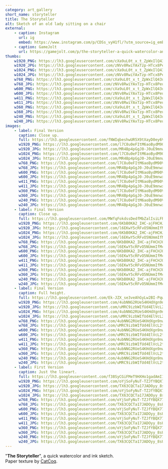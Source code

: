 ```yaml
---
category: art_gallery
short_name: storyteller
title: The Storyteller
alt: Sketch of an old lady sitting on a chair
external:
    - caption: Instagram
      url: ig
      embed: https://www.instagram.com/p/CDSs_vyH1fl/?utm_source=ig_embed&amp;utm_campaign=loading
    - caption: GameJolt
      url: https://gamejolt.com/p/the-storyteller-a-quick-watercolor-and-ink-sketch-k4ngwusu
thumbs:
    w1920_PNG: https://lh3.googleusercontent.com/cXa9uL0t_x_t_ZpWxIlQ43uz2kme7sV0qs9WU5jCxx5tEwzMzSRMix1AtpxnlELgBTgTFVSs8a1_vj66fCdMMgrixXXbV4p4xWL5kchh4vyJWew1dZ-1sDWc1MYHGIn0PBfpUaNbnQ=w355
    w1920_JPG: https://lh3.googleusercontent.com/zNVv8RwiYAxTzp-HTcx8Peu5OtcBraJHoPafXUsPTxR3ZYZrpa1Kr_kb-ZMrqoFKzCyXSSYMHUQhaSoTJ0Zmg9c-uWupWsCmGeBXOQGt_7vEIoQ9LMyZXn7RuxFQxhUPrDfUwEjdwA=w355
    w1024_PNG: https://lh3.googleusercontent.com/cXa9uL0t_x_t_ZpWxIlQ43uz2kme7sV0qs9WU5jCxx5tEwzMzSRMix1AtpxnlELgBTgTFVSs8a1_vj66fCdMMgrixXXbV4p4xWL5kchh4vyJWew1dZ-1sDWc1MYHGIn0PBfpUaNbnQ=w284
    w1024_JPG: https://lh3.googleusercontent.com/zNVv8RwiYAxTzp-HTcx8Peu5OtcBraJHoPafXUsPTxR3ZYZrpa1Kr_kb-ZMrqoFKzCyXSSYMHUQhaSoTJ0Zmg9c-uWupWsCmGeBXOQGt_7vEIoQ9LMyZXn7RuxFQxhUPrDfUwEjdwA=w284
    w768_PNG: https://lh3.googleusercontent.com/cXa9uL0t_x_t_ZpWxIlQ43uz2kme7sV0qs9WU5jCxx5tEwzMzSRMix1AtpxnlELgBTgTFVSs8a1_vj66fCdMMgrixXXbV4p4xWL5kchh4vyJWew1dZ-1sDWc1MYHGIn0PBfpUaNbnQ=w213
    w768_JPG: https://lh3.googleusercontent.com/zNVv8RwiYAxTzp-HTcx8Peu5OtcBraJHoPafXUsPTxR3ZYZrpa1Kr_kb-ZMrqoFKzCyXSSYMHUQhaSoTJ0Zmg9c-uWupWsCmGeBXOQGt_7vEIoQ9LMyZXn7RuxFQxhUPrDfUwEjdwA=w213
    w600_PNG: https://lh3.googleusercontent.com/cXa9uL0t_x_t_ZpWxIlQ43uz2kme7sV0qs9WU5jCxx5tEwzMzSRMix1AtpxnlELgBTgTFVSs8a1_vj66fCdMMgrixXXbV4p4xWL5kchh4vyJWew1dZ-1sDWc1MYHGIn0PBfpUaNbnQ=w166
    w600_JPG: https://lh3.googleusercontent.com/zNVv8RwiYAxTzp-HTcx8Peu5OtcBraJHoPafXUsPTxR3ZYZrpa1Kr_kb-ZMrqoFKzCyXSSYMHUQhaSoTJ0Zmg9c-uWupWsCmGeBXOQGt_7vEIoQ9LMyZXn7RuxFQxhUPrDfUwEjdwA=w166
    w411_PNG: https://lh3.googleusercontent.com/cXa9uL0t_x_t_ZpWxIlQ43uz2kme7sV0qs9WU5jCxx5tEwzMzSRMix1AtpxnlELgBTgTFVSs8a1_vj66fCdMMgrixXXbV4p4xWL5kchh4vyJWew1dZ-1sDWc1MYHGIn0PBfpUaNbnQ=w114
    w411_JPG: https://lh3.googleusercontent.com/zNVv8RwiYAxTzp-HTcx8Peu5OtcBraJHoPafXUsPTxR3ZYZrpa1Kr_kb-ZMrqoFKzCyXSSYMHUQhaSoTJ0Zmg9c-uWupWsCmGeBXOQGt_7vEIoQ9LMyZXn7RuxFQxhUPrDfUwEjdwA=w114
    w360_PNG: https://lh3.googleusercontent.com/cXa9uL0t_x_t_ZpWxIlQ43uz2kme7sV0qs9WU5jCxx5tEwzMzSRMix1AtpxnlELgBTgTFVSs8a1_vj66fCdMMgrixXXbV4p4xWL5kchh4vyJWew1dZ-1sDWc1MYHGIn0PBfpUaNbnQ=w100
    w360_JPG: https://lh3.googleusercontent.com/zNVv8RwiYAxTzp-HTcx8Peu5OtcBraJHoPafXUsPTxR3ZYZrpa1Kr_kb-ZMrqoFKzCyXSSYMHUQhaSoTJ0Zmg9c-uWupWsCmGeBXOQGt_7vEIoQ9LMyZXn7RuxFQxhUPrDfUwEjdwA=w100
    w240_PNG: https://lh3.googleusercontent.com/cXa9uL0t_x_t_ZpWxIlQ43uz2kme7sV0qs9WU5jCxx5tEwzMzSRMix1AtpxnlELgBTgTFVSs8a1_vj66fCdMMgrixXXbV4p4xWL5kchh4vyJWew1dZ-1sDWc1MYHGIn0PBfpUaNbnQ=w66
    w240_JPG: https://lh3.googleusercontent.com/zNVv8RwiYAxTzp-HTcx8Peu5OtcBraJHoPafXUsPTxR3ZYZrpa1Kr_kb-ZMrqoFKzCyXSSYMHUQhaSoTJ0Zmg9c-uWupWsCmGeBXOQGt_7vEIoQ9LMyZXn7RuxFQxhUPrDfUwEjdwA=w66
images:
    - label: Final Version
      caption: Close up.
      full: https://lh3.googleusercontent.com/fNWIqbeshwUR5X9tXayD0ey6VZv54O2Zv2o8zVbmjrTHlnXkFMz88Vzk4s59FSvMHPU6GgZnZ4sRAmKte0YC-XwBUZTE0XYlhxu2RxrMALBebvqcrUWcPefC2XKwbgJjoYVZokzPcg=w1080-h1080
      w1920_PNG: https://lh3.googleusercontent.com/l7C8u0eFItM6aoBydM90Vceu4YTnVNW8PasdXoVnJslZZuanSAQAXoL6mw8Lksh2Z3FcVjBZroFEesVIJcYq-K6ZEIDfyAFAqL3BOsq5t-4cc963qHx8xS_GpIRB29YeCC_-2Emb1w=w850
      w1920_JPG: https://lh3.googleusercontent.com/MR4Bp4pGgJ0-J0uE9mnwxAAMJfZHAk50M9E8IWQAlwDBBwQ45dhYj-dd93ex-ZRki3BKkNcdaup5fC8EUOQfp87h_YsZm-24ZI4FJ2IqyAGBiw6ujuj6SKh5IVY_c2r6Sj1bcxFUrA=w850
      w1024_PNG: https://lh3.googleusercontent.com/l7C8u0eFItM6aoBydM90Vceu4YTnVNW8PasdXoVnJslZZuanSAQAXoL6mw8Lksh2Z3FcVjBZroFEesVIJcYq-K6ZEIDfyAFAqL3BOsq5t-4cc963qHx8xS_GpIRB29YeCC_-2Emb1w=w711
      w1024_JPG: https://lh3.googleusercontent.com/MR4Bp4pGgJ0-J0uE9mnwxAAMJfZHAk50M9E8IWQAlwDBBwQ45dhYj-dd93ex-ZRki3BKkNcdaup5fC8EUOQfp87h_YsZm-24ZI4FJ2IqyAGBiw6ujuj6SKh5IVY_c2r6Sj1bcxFUrA=w711
      w768_PNG: https://lh3.googleusercontent.com/l7C8u0eFItM6aoBydM90Vceu4YTnVNW8PasdXoVnJslZZuanSAQAXoL6mw8Lksh2Z3FcVjBZroFEesVIJcYq-K6ZEIDfyAFAqL3BOsq5t-4cc963qHx8xS_GpIRB29YeCC_-2Emb1w=w533
      w768_JPG: https://lh3.googleusercontent.com/MR4Bp4pGgJ0-J0uE9mnwxAAMJfZHAk50M9E8IWQAlwDBBwQ45dhYj-dd93ex-ZRki3BKkNcdaup5fC8EUOQfp87h_YsZm-24ZI4FJ2IqyAGBiw6ujuj6SKh5IVY_c2r6Sj1bcxFUrA=w533
      w600_PNG: https://lh3.googleusercontent.com/l7C8u0eFItM6aoBydM90Vceu4YTnVNW8PasdXoVnJslZZuanSAQAXoL6mw8Lksh2Z3FcVjBZroFEesVIJcYq-K6ZEIDfyAFAqL3BOsq5t-4cc963qHx8xS_GpIRB29YeCC_-2Emb1w=w416
      w600_JPG: https://lh3.googleusercontent.com/MR4Bp4pGgJ0-J0uE9mnwxAAMJfZHAk50M9E8IWQAlwDBBwQ45dhYj-dd93ex-ZRki3BKkNcdaup5fC8EUOQfp87h_YsZm-24ZI4FJ2IqyAGBiw6ujuj6SKh5IVY_c2r6Sj1bcxFUrA=w416
      w411_PNG: https://lh3.googleusercontent.com/l7C8u0eFItM6aoBydM90Vceu4YTnVNW8PasdXoVnJslZZuanSAQAXoL6mw8Lksh2Z3FcVjBZroFEesVIJcYq-K6ZEIDfyAFAqL3BOsq5t-4cc963qHx8xS_GpIRB29YeCC_-2Emb1w=w285
      w411_JPG: https://lh3.googleusercontent.com/MR4Bp4pGgJ0-J0uE9mnwxAAMJfZHAk50M9E8IWQAlwDBBwQ45dhYj-dd93ex-ZRki3BKkNcdaup5fC8EUOQfp87h_YsZm-24ZI4FJ2IqyAGBiw6ujuj6SKh5IVY_c2r6Sj1bcxFUrA=w285
      w360_PNG: https://lh3.googleusercontent.com/l7C8u0eFItM6aoBydM90Vceu4YTnVNW8PasdXoVnJslZZuanSAQAXoL6mw8Lksh2Z3FcVjBZroFEesVIJcYq-K6ZEIDfyAFAqL3BOsq5t-4cc963qHx8xS_GpIRB29YeCC_-2Emb1w=w250
      w360_JPG: https://lh3.googleusercontent.com/MR4Bp4pGgJ0-J0uE9mnwxAAMJfZHAk50M9E8IWQAlwDBBwQ45dhYj-dd93ex-ZRki3BKkNcdaup5fC8EUOQfp87h_YsZm-24ZI4FJ2IqyAGBiw6ujuj6SKh5IVY_c2r6Sj1bcxFUrA=w250
      w240_PNG: https://lh3.googleusercontent.com/l7C8u0eFItM6aoBydM90Vceu4YTnVNW8PasdXoVnJslZZuanSAQAXoL6mw8Lksh2Z3FcVjBZroFEesVIJcYq-K6ZEIDfyAFAqL3BOsq5t-4cc963qHx8xS_GpIRB29YeCC_-2Emb1w=w166
      w240_JPG: https://lh3.googleusercontent.com/MR4Bp4pGgJ0-J0uE9mnwxAAMJfZHAk50M9E8IWQAlwDBBwQ45dhYj-dd93ex-ZRki3BKkNcdaup5fC8EUOQfp87h_YsZm-24ZI4FJ2IqyAGBiw6ujuj6SKh5IVY_c2r6Sj1bcxFUrA=w166
    - label: Final Version
      caption: Close up.
      full: https://lh3.googleusercontent.com/MWfqFokdssDedfMbZalIsiLFR6J8gqWg2Bz3jr-fN9mW0Wo30AXWbMJu5t3w82T_sYW2ZB3As6WPT3NTfErE7XRF2b1g2OPhK2x2NoD4_pugL8h6mxU7ZcJjJvOhOrRK-F3d6YpjvQ=w1080-h1080
      w1920_PNG: https://lh3.googleusercontent.com/6KbB0KA2_IHC-ajFHCHJQzRdafUKw-EgBufsyxrDcDKO24_PGkqtssmO4iw7WQjOsKPQFlWYwCAjQtIHa1YQf-inIdDxAuYfrmFcOMGpokhTKRtZN0eI45h6st2NxXu0E6msAUHvqw=w850
      w1920_JPG: https://lh3.googleusercontent.com/l6EKwY5cRFvO5NUmmIfMcmeK_KM1npZuRw2Tx9jx0Tn6MMdNZ9hQPnsxy03-Rg8vj6iw3IBzgF-8Lolu92AbY956V-qzT-tqo7J-DtRW-twG89YzOglHJxTcwpl5sac7iK1zs4M9YQ=w850
      w1024_PNG: https://lh3.googleusercontent.com/6KbB0KA2_IHC-ajFHCHJQzRdafUKw-EgBufsyxrDcDKO24_PGkqtssmO4iw7WQjOsKPQFlWYwCAjQtIHa1YQf-inIdDxAuYfrmFcOMGpokhTKRtZN0eI45h6st2NxXu0E6msAUHvqw=w711
      w1024_JPG: https://lh3.googleusercontent.com/l6EKwY5cRFvO5NUmmIfMcmeK_KM1npZuRw2Tx9jx0Tn6MMdNZ9hQPnsxy03-Rg8vj6iw3IBzgF-8Lolu92AbY956V-qzT-tqo7J-DtRW-twG89YzOglHJxTcwpl5sac7iK1zs4M9YQ=w711
      w768_PNG: https://lh3.googleusercontent.com/6KbB0KA2_IHC-ajFHCHJQzRdafUKw-EgBufsyxrDcDKO24_PGkqtssmO4iw7WQjOsKPQFlWYwCAjQtIHa1YQf-inIdDxAuYfrmFcOMGpokhTKRtZN0eI45h6st2NxXu0E6msAUHvqw=w533
      w768_JPG: https://lh3.googleusercontent.com/l6EKwY5cRFvO5NUmmIfMcmeK_KM1npZuRw2Tx9jx0Tn6MMdNZ9hQPnsxy03-Rg8vj6iw3IBzgF-8Lolu92AbY956V-qzT-tqo7J-DtRW-twG89YzOglHJxTcwpl5sac7iK1zs4M9YQ=w533
      w600_PNG: https://lh3.googleusercontent.com/6KbB0KA2_IHC-ajFHCHJQzRdafUKw-EgBufsyxrDcDKO24_PGkqtssmO4iw7WQjOsKPQFlWYwCAjQtIHa1YQf-inIdDxAuYfrmFcOMGpokhTKRtZN0eI45h6st2NxXu0E6msAUHvqw=w416
      w600_JPG: https://lh3.googleusercontent.com/l6EKwY5cRFvO5NUmmIfMcmeK_KM1npZuRw2Tx9jx0Tn6MMdNZ9hQPnsxy03-Rg8vj6iw3IBzgF-8Lolu92AbY956V-qzT-tqo7J-DtRW-twG89YzOglHJxTcwpl5sac7iK1zs4M9YQ=w416
      w411_PNG: https://lh3.googleusercontent.com/6KbB0KA2_IHC-ajFHCHJQzRdafUKw-EgBufsyxrDcDKO24_PGkqtssmO4iw7WQjOsKPQFlWYwCAjQtIHa1YQf-inIdDxAuYfrmFcOMGpokhTKRtZN0eI45h6st2NxXu0E6msAUHvqw=w285
      w411_JPG: https://lh3.googleusercontent.com/l6EKwY5cRFvO5NUmmIfMcmeK_KM1npZuRw2Tx9jx0Tn6MMdNZ9hQPnsxy03-Rg8vj6iw3IBzgF-8Lolu92AbY956V-qzT-tqo7J-DtRW-twG89YzOglHJxTcwpl5sac7iK1zs4M9YQ=w285
      w360_PNG: https://lh3.googleusercontent.com/6KbB0KA2_IHC-ajFHCHJQzRdafUKw-EgBufsyxrDcDKO24_PGkqtssmO4iw7WQjOsKPQFlWYwCAjQtIHa1YQf-inIdDxAuYfrmFcOMGpokhTKRtZN0eI45h6st2NxXu0E6msAUHvqw=w250
      w360_JPG: https://lh3.googleusercontent.com/l6EKwY5cRFvO5NUmmIfMcmeK_KM1npZuRw2Tx9jx0Tn6MMdNZ9hQPnsxy03-Rg8vj6iw3IBzgF-8Lolu92AbY956V-qzT-tqo7J-DtRW-twG89YzOglHJxTcwpl5sac7iK1zs4M9YQ=w250
      w240_PNG: https://lh3.googleusercontent.com/6KbB0KA2_IHC-ajFHCHJQzRdafUKw-EgBufsyxrDcDKO24_PGkqtssmO4iw7WQjOsKPQFlWYwCAjQtIHa1YQf-inIdDxAuYfrmFcOMGpokhTKRtZN0eI45h6st2NxXu0E6msAUHvqw=w166
      w240_JPG: https://lh3.googleusercontent.com/l6EKwY5cRFvO5NUmmIfMcmeK_KM1npZuRw2Tx9jx0Tn6MMdNZ9hQPnsxy03-Rg8vj6iw3IBzgF-8Lolu92AbY956V-qzT-tqo7J-DtRW-twG89YzOglHJxTcwpl5sac7iK1zs4M9YQ=w166
    - label: Final Version
      caption: Full height.
      full: https://lh3.googleusercontent.com/Ek-JZX_se3veAhGyLw2BI-PqwQpeWqieV_rHttu1xGHVMDfIhwD0nQ5HK-ccsm56dlPC-y267iY37GkFecrssHm5Gj9Qtnn0QZVwtQzChAbChmDVh4WZACHd9pKPhlpHH8yzS_iQDw=w1080-h1080
      w1920_PNG: https://lh3.googleusercontent.com/4ubNNG2RUeS4KHdXgn9nwLTFpZF2NWZueadzMWaneuqfSaBU4i-ufx9cDtvtvKf1qxIuMhEdb65cA9IiMCkJywYW2uTyt9IAVk_bzy9rIl1hWDAUWJ4WEFUVTLSS_X5bxhwUZtOZjg=w850
      w1920_JPG: https://lh3.googleusercontent.com/uMRC9izbWIfUd4ElVcL2tFPVLrR6Ie7YnFhXRqKFWRyiQKDLei1Jb0gTxDBq6uZnQ4APyZ5Wcdjv0KW1xmLF-BAIIagpIofiroBoLFj8vIOFr7TzJXa4Iglk_ME-DJt7XdEkXLihJQ=w850
      w1024_PNG: https://lh3.googleusercontent.com/4ubNNG2RUeS4KHdXgn9nwLTFpZF2NWZueadzMWaneuqfSaBU4i-ufx9cDtvtvKf1qxIuMhEdb65cA9IiMCkJywYW2uTyt9IAVk_bzy9rIl1hWDAUWJ4WEFUVTLSS_X5bxhwUZtOZjg=w711
      w1024_JPG: https://lh3.googleusercontent.com/uMRC9izbWIfUd4ElVcL2tFPVLrR6Ie7YnFhXRqKFWRyiQKDLei1Jb0gTxDBq6uZnQ4APyZ5Wcdjv0KW1xmLF-BAIIagpIofiroBoLFj8vIOFr7TzJXa4Iglk_ME-DJt7XdEkXLihJQ=w711
      w768_PNG: https://lh3.googleusercontent.com/4ubNNG2RUeS4KHdXgn9nwLTFpZF2NWZueadzMWaneuqfSaBU4i-ufx9cDtvtvKf1qxIuMhEdb65cA9IiMCkJywYW2uTyt9IAVk_bzy9rIl1hWDAUWJ4WEFUVTLSS_X5bxhwUZtOZjg=w533
      w768_JPG: https://lh3.googleusercontent.com/uMRC9izbWIfUd4ElVcL2tFPVLrR6Ie7YnFhXRqKFWRyiQKDLei1Jb0gTxDBq6uZnQ4APyZ5Wcdjv0KW1xmLF-BAIIagpIofiroBoLFj8vIOFr7TzJXa4Iglk_ME-DJt7XdEkXLihJQ=w533
      w600_PNG: https://lh3.googleusercontent.com/4ubNNG2RUeS4KHdXgn9nwLTFpZF2NWZueadzMWaneuqfSaBU4i-ufx9cDtvtvKf1qxIuMhEdb65cA9IiMCkJywYW2uTyt9IAVk_bzy9rIl1hWDAUWJ4WEFUVTLSS_X5bxhwUZtOZjg=w416
      w600_JPG: https://lh3.googleusercontent.com/uMRC9izbWIfUd4ElVcL2tFPVLrR6Ie7YnFhXRqKFWRyiQKDLei1Jb0gTxDBq6uZnQ4APyZ5Wcdjv0KW1xmLF-BAIIagpIofiroBoLFj8vIOFr7TzJXa4Iglk_ME-DJt7XdEkXLihJQ=w416
      w411_PNG: https://lh3.googleusercontent.com/4ubNNG2RUeS4KHdXgn9nwLTFpZF2NWZueadzMWaneuqfSaBU4i-ufx9cDtvtvKf1qxIuMhEdb65cA9IiMCkJywYW2uTyt9IAVk_bzy9rIl1hWDAUWJ4WEFUVTLSS_X5bxhwUZtOZjg=w285
      w411_JPG: https://lh3.googleusercontent.com/uMRC9izbWIfUd4ElVcL2tFPVLrR6Ie7YnFhXRqKFWRyiQKDLei1Jb0gTxDBq6uZnQ4APyZ5Wcdjv0KW1xmLF-BAIIagpIofiroBoLFj8vIOFr7TzJXa4Iglk_ME-DJt7XdEkXLihJQ=w285
      w360_PNG: https://lh3.googleusercontent.com/4ubNNG2RUeS4KHdXgn9nwLTFpZF2NWZueadzMWaneuqfSaBU4i-ufx9cDtvtvKf1qxIuMhEdb65cA9IiMCkJywYW2uTyt9IAVk_bzy9rIl1hWDAUWJ4WEFUVTLSS_X5bxhwUZtOZjg=w250
      w360_JPG: https://lh3.googleusercontent.com/uMRC9izbWIfUd4ElVcL2tFPVLrR6Ie7YnFhXRqKFWRyiQKDLei1Jb0gTxDBq6uZnQ4APyZ5Wcdjv0KW1xmLF-BAIIagpIofiroBoLFj8vIOFr7TzJXa4Iglk_ME-DJt7XdEkXLihJQ=w250
      w240_PNG: https://lh3.googleusercontent.com/4ubNNG2RUeS4KHdXgn9nwLTFpZF2NWZueadzMWaneuqfSaBU4i-ufx9cDtvtvKf1qxIuMhEdb65cA9IiMCkJywYW2uTyt9IAVk_bzy9rIl1hWDAUWJ4WEFUVTLSS_X5bxhwUZtOZjg=w166
      w240_JPG: https://lh3.googleusercontent.com/uMRC9izbWIfUd4ElVcL2tFPVLrR6Ie7YnFhXRqKFWRyiQKDLei1Jb0gTxDBq6uZnQ4APyZ5Wcdjv0KW1xmLF-BAIIagpIofiroBoLFj8vIOFr7TzJXa4Iglk_ME-DJt7XdEkXLihJQ=w166
    - label: First Version
      caption: Just the lineart.
      full: https://lh3.googleusercontent.com/f38SyCGiFMeT9HXHo1gadAmI1i9_fR48QGXBDxJSOGEaEqkpz9WkjmRlvDu9JXv5zuEmipDKB0DYdxXhUDB9Jp34cHNnywDM7dDB3wgKumarIQyPvG5Y2JkB0ZaMleu6Y44Yk2O1ow=w1080-h1080
      w1920_PNG: https://lh3.googleusercontent.com/oYjSoFyNuT-TZJfYBQX775MVSZvlRz8DkjCJvci73lwaMpfgyVojV2hNcUSfuehDLtDnhCOs4qmNmsw-qMghkBBD_-m-lKCtoqrF-qGybQiCpAWULgcKCD2QT0jtVKZRKQgXcLMwGQ=w850
      w1920_JPG: https://lh3.googleusercontent.com/TX63CQCTa17JADOyy_8sUVftLDWBuG9xfu8qYb3ESOo04cxbVSPz748YdXim-BbQyIWSi1S6Tx2HY3pUScAokvmlmpFb9j6Z0jtbM3uOsttTrLsa9mJ3ZLoHIm4Dh4pVSApooEIpow=w850
      w1024_PNG: https://lh3.googleusercontent.com/oYjSoFyNuT-TZJfYBQX775MVSZvlRz8DkjCJvci73lwaMpfgyVojV2hNcUSfuehDLtDnhCOs4qmNmsw-qMghkBBD_-m-lKCtoqrF-qGybQiCpAWULgcKCD2QT0jtVKZRKQgXcLMwGQ=w711
      w1024_JPG: https://lh3.googleusercontent.com/TX63CQCTa17JADOyy_8sUVftLDWBuG9xfu8qYb3ESOo04cxbVSPz748YdXim-BbQyIWSi1S6Tx2HY3pUScAokvmlmpFb9j6Z0jtbM3uOsttTrLsa9mJ3ZLoHIm4Dh4pVSApooEIpow=w711
      w768_PNG: https://lh3.googleusercontent.com/oYjSoFyNuT-TZJfYBQX775MVSZvlRz8DkjCJvci73lwaMpfgyVojV2hNcUSfuehDLtDnhCOs4qmNmsw-qMghkBBD_-m-lKCtoqrF-qGybQiCpAWULgcKCD2QT0jtVKZRKQgXcLMwGQ=w533
      w768_JPG: https://lh3.googleusercontent.com/TX63CQCTa17JADOyy_8sUVftLDWBuG9xfu8qYb3ESOo04cxbVSPz748YdXim-BbQyIWSi1S6Tx2HY3pUScAokvmlmpFb9j6Z0jtbM3uOsttTrLsa9mJ3ZLoHIm4Dh4pVSApooEIpow=w533
      w600_PNG: https://lh3.googleusercontent.com/oYjSoFyNuT-TZJfYBQX775MVSZvlRz8DkjCJvci73lwaMpfgyVojV2hNcUSfuehDLtDnhCOs4qmNmsw-qMghkBBD_-m-lKCtoqrF-qGybQiCpAWULgcKCD2QT0jtVKZRKQgXcLMwGQ=w416
      w600_JPG: https://lh3.googleusercontent.com/TX63CQCTa17JADOyy_8sUVftLDWBuG9xfu8qYb3ESOo04cxbVSPz748YdXim-BbQyIWSi1S6Tx2HY3pUScAokvmlmpFb9j6Z0jtbM3uOsttTrLsa9mJ3ZLoHIm4Dh4pVSApooEIpow=w416
      w411_PNG: https://lh3.googleusercontent.com/oYjSoFyNuT-TZJfYBQX775MVSZvlRz8DkjCJvci73lwaMpfgyVojV2hNcUSfuehDLtDnhCOs4qmNmsw-qMghkBBD_-m-lKCtoqrF-qGybQiCpAWULgcKCD2QT0jtVKZRKQgXcLMwGQ=w285
      w411_JPG: https://lh3.googleusercontent.com/TX63CQCTa17JADOyy_8sUVftLDWBuG9xfu8qYb3ESOo04cxbVSPz748YdXim-BbQyIWSi1S6Tx2HY3pUScAokvmlmpFb9j6Z0jtbM3uOsttTrLsa9mJ3ZLoHIm4Dh4pVSApooEIpow=w285
      w360_PNG: https://lh3.googleusercontent.com/oYjSoFyNuT-TZJfYBQX775MVSZvlRz8DkjCJvci73lwaMpfgyVojV2hNcUSfuehDLtDnhCOs4qmNmsw-qMghkBBD_-m-lKCtoqrF-qGybQiCpAWULgcKCD2QT0jtVKZRKQgXcLMwGQ=w250
      w360_JPG: https://lh3.googleusercontent.com/TX63CQCTa17JADOyy_8sUVftLDWBuG9xfu8qYb3ESOo04cxbVSPz748YdXim-BbQyIWSi1S6Tx2HY3pUScAokvmlmpFb9j6Z0jtbM3uOsttTrLsa9mJ3ZLoHIm4Dh4pVSApooEIpow=w250
      w240_PNG: https://lh3.googleusercontent.com/oYjSoFyNuT-TZJfYBQX775MVSZvlRz8DkjCJvci73lwaMpfgyVojV2hNcUSfuehDLtDnhCOs4qmNmsw-qMghkBBD_-m-lKCtoqrF-qGybQiCpAWULgcKCD2QT0jtVKZRKQgXcLMwGQ=w166
      w240_JPG: https://lh3.googleusercontent.com/TX63CQCTa17JADOyy_8sUVftLDWBuG9xfu8qYb3ESOo04cxbVSPz748YdXim-BbQyIWSi1S6Tx2HY3pUScAokvmlmpFb9j6Z0jtbM3uOsttTrLsa9mJ3ZLoHIm4Dh4pVSApooEIpow=w166
---
```


"**The Storyteller**", a quick watercolor and ink sketch.  
Paper texture by [CatCoq](https://www.instagram.com/catcoq/).
